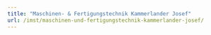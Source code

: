 ```yaml
---
title: "Maschinen- & Fertigungstechnik Kammerlander Josef"
url: /imst/maschinen-und-fertigungstechnik-kammerlander-josef/
---
```

